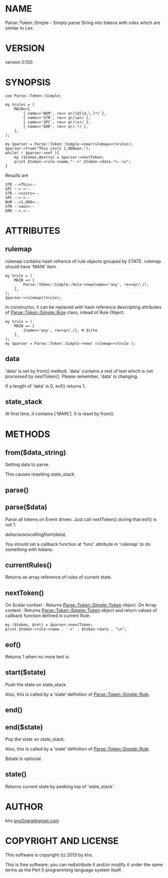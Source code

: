 # NAME

Parse::Token::Simple - Simply parse String into tokens with rules which are similar to Lex.

# VERSION

version 0.100

# SYNOPSIS

	use Parse::Token::Simple;

	my %rules = (
		MAIN=>[
			{ name=>'NUM', re=> qr/\d[\d,\.]*/ },
			{ name=>'STR', re=> qr/\w+/ },
			{ name=>'SPC', re=> qr/\s+/ },
			{ name=>'ERR', re=> qr/.*/ },
		],
	);

	my $parser = Parse::Token::Simple->new(rulemap=>\%rules);
	$parser->from("This costs 1,000won.");
	while( ! $parser->eof ){
		my ($token,@extra) = $parser->nextToken;
		print $token->rule->name."-->".$token->data."<--\n";
	}

Results are

	STR -->This<--
	SPC --> <--
	STR -->costs<--
	SPC --> <--
	NUM -->1,000<--
	STR -->won<--
	ERR -->.<--

# ATTRIBUTES

## rulemap

rulemap contains hash refrence of rule objects grouped by STATE.
rulemap should have 'MAIN' item.

	my %rule = (
		MAIN => [
			Parse::Token::Simple::Rule->new(name=>'any', re=>qr/./),
		],
	);
	$parser->rulemap(\%rule);

In constructor, it can be replaced with hash reference descripting attributes of [Parse::Token::Simple::Rule](http://search.cpan.org/perldoc?Parse::Token::Simple::Rule) class, intead of Rule Object.

	my %rule = (
		MAIN => [
			{name=>'any', re=>qr/./}, # ditto
		],
	);
	my $parser = Parse::Token::Simple->new( rulemap=>\%rule );

## data

'data' is set by from() method.
'data' contains a rest of text which is not processed by nextToken().
Please remember, 'data' is changing.

If a length of 'data' is 0, eof() returns 1.

## state\_stack

At first time, it contains \['MAIN'\].
It is reset by from().

# METHODS

## from($data\_string)

Setting data to parse.

This causes resetting state\_stack.

## parse()

## parse($data)

Parse all tokens on Event driven.
Just call nextToken() during that eof() is not 1.

$data causes calling from($data).

You should set a callback function at 'func' attribute in 'rulemap' to do something with tokens.

## currentRules()

Returns an array reference of rules of current state. 

## nextToken()

On Scalar context : Returns [Parse::Token::Simple::Token](http://search.cpan.org/perldoc?Parse::Token::Simple::Token) object.
On Array context : Returns [Parse::Token::Simple::Token](http://search.cpan.org/perldoc?Parse::Token::Simple::Token) object and return values of callback function defined in current Rule.

	my ($token, @ret) = $parser->nextToken;
	print $token->rule->name . '->' . $token->data . "\n";

## eof()

Returns 1 when no more text is.

## start($state)

Push the state on state\_stack.

Also, this is called by a 'state' definition of [Parse::Token::Simple::Rule](http://search.cpan.org/perldoc?Parse::Token::Simple::Rule).

## end()

## end($state)

Pop the state on state\_stack.

Also, this is called by a 'state' definition of [Parse::Token::Simple::Rule](http://search.cpan.org/perldoc?Parse::Token::Simple::Rule).

$state is optional.

## state()

Returns current state by peeking top of 'state\_stack'.

# AUTHOR

khs <sng2nara@gmail.com>

# COPYRIGHT AND LICENSE

This software is copyright (c) 2013 by khs.

This is free software; you can redistribute it and/or modify it under
the same terms as the Perl 5 programming language system itself.

